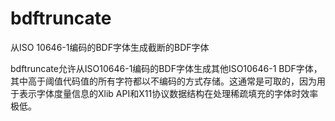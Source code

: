 # bdftruncate

从ISO 10646-1编码的BDF字体生成截断的BDF字体

bdftruncate允许从ISO10646-1编码的BDF字体生成其他ISO10646-1 BDF字体，其中高于阈值代码值的所有字符都以不编码的方式存储。这通常是可取的，因为用于表示字体度量信息的Xlib API和X11协议数据结构在处理稀疏填充的字体时效率极低。
